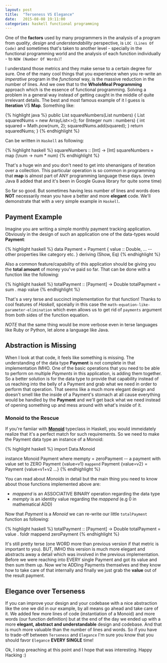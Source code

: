 ```yaml
---
layout: post
title:  "Terseness VS Elegance"
date:   2015-08-08 19:11:00
categories: haskell functional programming
---
```


One of the **factors** used by many programmers in the analysis of a program from *quality*, *design* and *understandability* perspective, is `LOC (Lines Of Code)` and sometimes that's taken to another level - specially in the functional programming world and the analysis of each function individually - to `NOW (Number Of Words)`!

I understand those metrics and they make sense to a certain degree for sure. One of the many cool things that you experience when you re-write an *imperative* program in the *functional* way, is the massive reduction in the number of lines. And we owe that to the **WholeMeal Programming** approach which is the essence of functional programming. Solving a problem in a general way instead of getting caught in the middle of quite irrelevant details. The best and most famous example of it I guess is **Iteration** VS **Map**. Something like:

{% highlight java %}
public List<Integer> squareNumbers(List<Integer> numbers) {
  List<Integer> squaredNums = new ArrayList<>();
  for (Integer num : numbers) {
    int squared = Math.pow(num, 2);
    squaredNums.add(squared);
  }
  return squaredNums;
}
{% endhighlight %}

Can be written in `Haskell` as following:

{% highlight haskell %}
squareNumbers :: [Int] -> [Int]
squareNumbers = map (\num -> num * num)
{% endhighlight %}

That's a huge win and you don't need to get into shenanigans of iteration over a collection. This particular operation is so common in programming that **map** is almost part of ANY programming language these days. (even Java 8 added that and it's been in Google Guava library for quite some time)

So far so good. But sometimes having less number of lines and words does **NOT** necessarily mean you have a better and more **elegant** code. We'll demonstrate that with a very simple example in `Haskell`.

## Payment Example

Imagine you are writing a simple monthly payment tracking application. Obviously in the design of such an application one of the data-types would **Payment**:

{% highlight haskell %}
data Payment = Payment { value :: Double,
                         ... -- other properties like category etc.
                       } deriving (Show, Eq)
{% endhighlight %}

Also a common feature/capability of this application should be giving you the **total amount** of money you've paid so far. That can be done with a function like the following:

{% highlight haskell %}
totalPayment :: [Payment] -> Double
totalPayment = sum . map value
{% endhighlight %}

That's a very terse and succinct implementation for that function! Thanks to cool features of *Haskell*, spceially in this case the `math-equation-like-parameter-elimination` which even allows us to get rid of `payments` argument from both sides of the function equation.

*NOTE* that the same thing would be more verbose even in terse languages like Ruby or Python, let alone a language like Java.

## Abstraction is Missing

When I look at that code, it feels like something is missing. The understanding of the data type **Payment** is not complete in that implementation IMHO. One of the basic operations that you need to be able to perform on multiple *Payments* in this application, is adding them together. So a better solution is for the data type to provide that capability instead of us reaching into the belly of a Payment and grab what we need in order to perform that operation. That seems like a much more elegant design and doesn't smell like the inside of a Payment's stomach at all cause everything would be handled by the **Payment** and we'll get back what we need instead of opening something up and mess around with what's inside of it.

### Monoid to the Rescue

If you're famiiar with [**Monoid**](https://wiki.haskell.org/Monoid) typeclass in Haskell, you would immeidately realize that it's a perfect match for such requirements. So we need to make the Payment data type an instance of a Monoid:

{% highlight haskell %}
import Data.Monoid

instance Monoid Payment where
  mempty = zeroPayment -- a payment with value set to ZERO
  Payment {value=v1} `mappend` Payment {value=v2} = Payment {value=v1+v2 ...}
{% endhighlight %}

You can read about *Monoids* in detail but the main thing you need to know about those functions implemented above are:

- *mappend* is an ASSOCIATIVE BINARY operation regarding the data type
- *mempty* is an identity value regarding the *mappend* (e.g 0 in mathematical ADD)

Now that *Payment* is a *Monoid* we can re-write our little `totalPayment` function as following:

{% highlight haskell %}
totalPayment :: [Payment] -> Double
totalPayment = value . foldr mappend zeroPayment
{% endhighlight %}

It's still pretty terse (one WORD more than previous version if that metric is important to you). BUT, IMHO this version is much more elegant and abstracts away a detail which was involved in the previous implementation. Before we were reaching into EVERY single Payment and got its value and then sum them up. Now we're ADDing Payments themselves and they know how to take care of that internally and finally we just grab the **value** out of the result payment.

## Elegance over Terseness

If you can improve your design and your codebase with a nice abstraction like the one we did in our example, by all means go ahead and take care of it. We added few more lines of code (instantiation of a Monoid) and more words (our function definition) but at the end of the day we ended up with a more **elegant, abstract and understandable** design and codebase. And that is much more valuable than the number of lines and words. So if you have to trade-off between `Terseness` and `Elegance` I'm sure you know that you should favor `Elegance` **EVERY SINGLE** time!

Ok, I stop preaching at this point and I hope that was interesting. Happy Hacking :)
